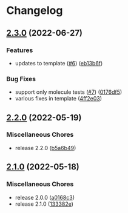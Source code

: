 # Changelog

## [2.3.0](https://github.com/wayofdev/ansible-role-tpl/compare/v2.2.0...v2.3.0) (2022-06-27)


### Features

* updates to template ([#6](https://github.com/wayofdev/ansible-role-tpl/issues/6)) ([eb13b6f](https://github.com/wayofdev/ansible-role-tpl/commit/eb13b6f3232afbc0033030eb7150000f04aebbb6))


### Bug Fixes

* support only molecule tests ([#7](https://github.com/wayofdev/ansible-role-tpl/issues/7)) ([0176df5](https://github.com/wayofdev/ansible-role-tpl/commit/0176df5e47d7497aa58d6b2a405438b1d3774f8a))
* various fixes in template ([4ff2e03](https://github.com/wayofdev/ansible-role-tpl/commit/4ff2e030251e4f3156036cb6566be82f59a1203b))

## [2.2.0](https://github.com/wayofdev/ansible-role-tpl/compare/v2.1.0...v2.2.0) (2022-05-19)


### Miscellaneous Chores

* release 2.2.0 ([b5a6b49](https://github.com/wayofdev/ansible-role-tpl/commit/b5a6b49110123af854dd7304b66130dcbb859e3d))

## [2.1.0](https://github.com/wayofdev/ansible-role-tpl/compare/v1.0.1...v2.1.0) (2022-05-18)


### Miscellaneous Chores

* release 2.0.0 ([a0168c3](https://github.com/wayofdev/ansible-role-tpl/commit/a0168c380709bafe7eae2ea339ddbb222eefba8c))
* release 2.1.0 ([133382e](https://github.com/wayofdev/ansible-role-tpl/commit/133382eb43c116a1db4c854091792ab065b64e7b))

